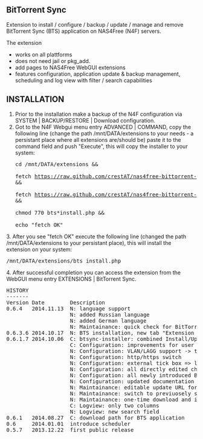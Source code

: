 ﻿BitTorrent Sync
---------------

Extension to install / configure / backup / update / manage and remove BitTorrent Sync (BTS) application on NAS4Free (N4F) servers.

The extension
- works on all plattforms
- does not need jail or pkg_add.
- add pages to NAS4Free WebGUI extensions
- features configuration, application update & backup management, scheduling and log view with filter / search capabilities

INSTALLATION
------------
1. Prior to the installation make a backup of the N4F configuration via SYSTEM | BACKUP/RESTORE | Download configuration.
2. Got to the N4F Webgui menu entry ADVANCED | COMMAND, copy the following line (change the path /mnt/DATA/extensions to 
    your needs - a persistant place where all extensions are/should be) paste it to the command field and push "Execute", this will copy the installer to your system:
        <pre>cd /mnt/DATA/extensions && \
fetch https://raw.github.com/crestAT/nas4free-bittorrent-sync/master/bts_install.php && \
fetch https://raw.github.com/crestAT/nas4free-bittorrent-sync/master/bts-install.php && \
chmod 770 bts*install.php && \
echo "fetch OK"
</pre>
3. After you see "fetch OK" execute the following line (changed the path /mnt/DATA/extensions to your persistant place), this will install the extension on your system: 
        <pre>/mnt/DATA/extensions/bts_install.php</pre>
4. After successful completion you can access the extension from the WebGUI menu entry EXTENSIONS | BitTorrent Sync.

<pre>
HISTORY
-------
Version Date        Description
0.6.4   2014.11.13  N: language support
                    N: added Russian language
                    N: added German language
                    N: Maintainance: quick check for BitTorrent Sync updates
0.6.3.6 2014.10.17  N: BTS installation, new tab "Extension Maintainance" for online extension update and removal via the WebGUI
0.6.1.7 2014.10.06  C: btsync-installer: combined Install/Update option
                    C: Configuration: improvements for user change, take care about permissions
                    N: Configuration: VLAN/LAGG support -> taken from user Vasily1
                    N: Configuration: http/https switch
                    N: Configuration: external tick box => listen to 0.0.0.0
                    N: Configuration: all directly edited changes in sync.conf will be taken as they are 
                    N: Configuration: all newly introduced BTS options editable/choosable in Advanced section
                    N: Configuration: updated documentation URL
                    N: Maintainance: editable update URL for the BitTorrent Sync application, so we are future-proof  ;) 
                    N: Maintainance: switch to previuosely saved update URL, just to be sure ...
                    N: Maintainance: one-time download and installation of previous BTS application versions  
                    C: Logview: only two columns
                    N: Logview: new search field
0.6.1   2014.08.27  C: download path for BTS application
0.6     2014.01.01  introduce scheduler
0.5.7   2013.12.22  first public release
</pre>
